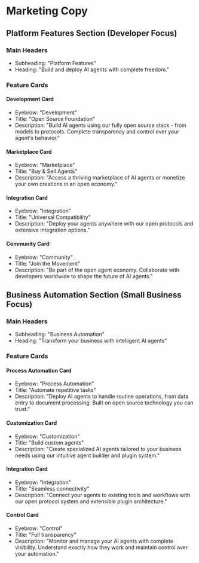 # Marketing Copy

## Platform Features Section (Developer Focus)

### Main Headers
- Subheading: "Platform Features"
- Heading: "Build and deploy AI agents with complete freedom."

### Feature Cards

#### Development Card
- Eyebrow: "Development"
- Title: "Open Source Foundation"
- Description: "Build AI agents using our fully open source stack - from models to protocols. Complete transparency and control over your agent's behavior."

#### Marketplace Card
- Eyebrow: "Marketplace"
- Title: "Buy & Sell Agents"
- Description: "Access a thriving marketplace of AI agents or monetize your own creations in an open economy."

#### Integration Card
- Eyebrow: "Integration"
- Title: "Universal Compatibility"
- Description: "Deploy your agents anywhere with our open protocols and extensive integration options."

#### Community Card
- Eyebrow: "Community"
- Title: "Join the Movement"
- Description: "Be part of the open agent economy. Collaborate with developers worldwide to shape the future of AI agents."

## Business Automation Section (Small Business Focus)

### Main Headers
- Subheading: "Business Automation"
- Heading: "Transform your business with intelligent AI agents"

### Feature Cards

#### Process Automation Card
- Eyebrow: "Process Automation"
- Title: "Automate repetitive tasks"
- Description: "Deploy AI agents to handle routine operations, from data entry to document processing. Built on open source technology you can trust."

#### Customization Card
- Eyebrow: "Customization"
- Title: "Build custom agents"
- Description: "Create specialized AI agents tailored to your business needs using our intuitive agent builder and plugin system."

#### Integration Card
- Eyebrow: "Integration"
- Title: "Seamless connectivity"
- Description: "Connect your agents to existing tools and workflows with our open protocol system and extensible plugin architecture."

#### Control Card
- Eyebrow: "Control"
- Title: "Full transparency"
- Description: "Monitor and manage your AI agents with complete visibility. Understand exactly how they work and maintain control over your automation."